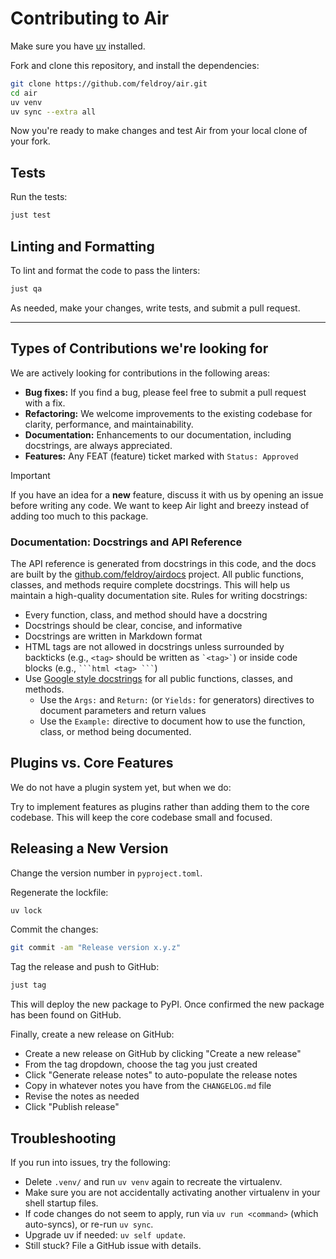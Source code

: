 # Contributing to Air

Make sure you have [uv](https://docs.astral.sh/uv/getting-started/installation/) installed.

Fork and clone this repository, and install the dependencies:

```bash
git clone https://github.com/feldroy/air.git
cd air
uv venv
uv sync --extra all
```

Now you're ready to make changes and test Air from your local clone of your fork.

## Tests

Run the tests:

```bash
just test
```

## Linting and Formatting

To lint and format the code to pass the linters:

```bash
just qa
```

As needed, make your changes, write tests, and submit a pull request.

---

## Types of Contributions we're looking for

We are actively looking for contributions in the following areas:

* **Bug fixes:** If you find a bug, please feel free to submit a pull request with a fix.
* **Refactoring:** We welcome improvements to the existing codebase for clarity, performance, and maintainability.
* **Documentation:** Enhancements to our documentation, including docstrings, are always appreciated.
* **Features:** Any FEAT (feature) ticket marked with `Status: Approved`

> [!IMPORTANT]
> If you have an idea for a **new** feature, discuss it with us by opening an issue before writing any code. We want to keep Air light and breezy instead of adding too much to this package.

### Documentation: Docstrings and API Reference

The API reference is generated from docstrings in this code, and the docs are built by the [github.com/feldroy/airdocs](https://github.com/feldroy/airdocs) project. All public functions, classes, and methods require complete docstrings. This will help us maintain a high-quality documentation site. Rules for writing docstrings:

- Every function, class, and method should have a docstring
- Docstrings should be clear, concise, and informative
- Docstrings are written in Markdown format
- HTML tags are not allowed in docstrings unless surrounded by backticks (e.g., `<tag>` should be written as `` `<tag>` ``) or inside code blocks (e.g., ```` ```html <tag> ``` ````)
- Use [Google style docstrings](https://google.github.io/styleguide/pyguide.html#38-comments-and-docstrings) for all public functions, classes, and methods.
  - Use the `Args:` and `Return:` (or `Yields:` for generators) directives to document parameters and return values
  - Use the `Example:` directive to document how to use the function, class, or method being documented.

## Plugins vs. Core Features

We do not have a plugin system yet, but when we do:

Try to implement features as plugins rather than adding them to the core codebase. This will keep the core codebase small and focused.

## Releasing a New Version

Change the version number in `pyproject.toml`.

Regenerate the lockfile:

```bash
uv lock
```

Commit the changes:

```sh
git commit -am "Release version x.y.z"
```

Tag the release and push to GitHub:

```sh
just tag
```

This will deploy the new package to PyPI. Once confirmed the new package has been found on GitHub.

Finally, create a new release on GitHub:

* Create a new release on GitHub by clicking "Create a new release"
* From the tag dropdown, choose the tag you just created
* Click "Generate release notes" to auto-populate the release notes
* Copy in whatever notes you have from the `CHANGELOG.md` file
* Revise the notes as needed
* Click "Publish release"

## Troubleshooting

If you run into issues, try the following:

* Delete `.venv/` and run `uv venv` again to recreate the virtualenv.
* Make sure you are not accidentally activating another virtualenv in your shell startup files.
* If code changes do not seem to apply, run via `uv run <command>` (which auto-syncs), or re-run `uv sync`.
* Upgrade uv if needed: `uv self update`.
* Still stuck? File a GitHub issue with details.
